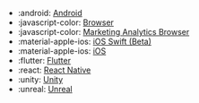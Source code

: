 <!-- To add an entry, first add an SVG logo in overrides/.icons, then add a new line item in the table. Wrap the icon filename in colons to reference it. -->

<div class="grid cards" markdown>

- :android: [Android](/data/sdks/android-kotlin/)
- :javascript-color: [Browser](/data/sdks/typescript-browser/)
- :javascript-color: [Marketing Analytics Browser](/data/sdks/marketing-analytics-browser/)
- :material-apple-ios: [iOS Swift (Beta)](/data/sdks/ios-swift/)
- :material-apple-ios: [iOS](/data/sdks/ios/)
- :flutter: [Flutter](/data/sdks/flutter)
- :react: [React Native](/data/sdks/typescript-react-native/)
- :unity: [Unity](/data/sdks/unity/)
- :unreal: [Unreal](/data/sdks/unreal/)
</div>
